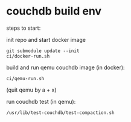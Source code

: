 # couchdb build env

steps to start:

init repo and start docker image
```
git submodule update --init
ci/docker-run.sh
```

build and run qemu couchdb image (in docker):
```
ci/qemu-run.sh
```
(quit qemu by <ctrl> a + x)

run couchdb test (in qemu):
```
/usr/lib/test-couchdb/test-compaction.sh
```
